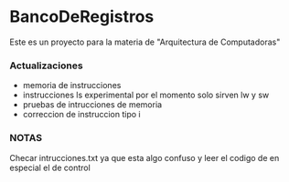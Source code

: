 # BancoDeRegistros
Este es un proyecto para la materia de "Arquitectura de Computadoras"

### Actualizaciones
- memoria de instrucciones
- instrucciones ls experimental por el momento solo sirven  lw y sw
- pruebas de intrucciones de memoria
- correccion de instruccion tipo i

### NOTAS
Checar intrucciones.txt ya que esta algo confuso y leer el codigo de en especial el de control

    
